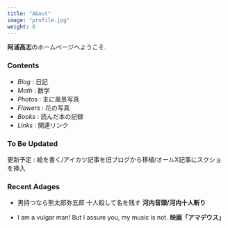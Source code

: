 ```yaml
---
title: "About"
image: "profile.jpg"
weight: 8
---
```


**阿浦高志**のホームページへようこそ.

### Contents

* _Blog_ : 日記
* _Math_ : 数学
* _Photos_ : 主に風景写真
* _Flowers_ : 花の写真
* _Books_ : 読んだ本の記録
* _Links_ : 関連リンク

### To Be Updated

更新予定 : 絵を書く/アイカツ記事を旧ブログから移植/オールX記事にスクショを挿入

### Recent Adages

* 男持つなら熊太郎弥五郎 十人殺して名を残す **河内音頭/河内十人斬り**

* I am a vulgar man! But I assure you, my music is not. **映画「アマデウス」**

